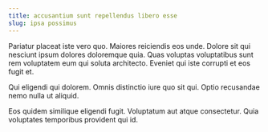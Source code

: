 ```yaml
---
title: accusantium sunt repellendus libero esse
slug: ipsa possimus
---
```


Pariatur placeat iste vero quo. Maiores reiciendis eos unde. Dolore sit qui nesciunt ipsum dolores doloremque quia. Quas voluptas voluptatibus sunt rem voluptatem eum qui soluta architecto. Eveniet qui iste corrupti et eos fugit et.

Qui eligendi qui dolorem. Omnis distinctio iure quo sit qui. Optio recusandae nemo nulla ut aliquid.

Eos quidem similique eligendi fugit. Voluptatum aut atque consectetur. Quia voluptates temporibus provident qui id.
